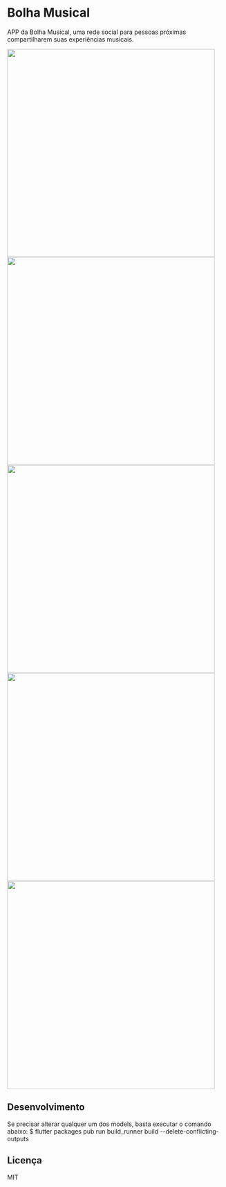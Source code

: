 # Bolha Musical

APP da Bolha Musical, uma rede social para pessoas próximas compartilharem suas experiências musicais.

<img height="480px" src="https://i.imgur.com/1yxrKEU.jpg"><img height="480px" src="https://i.imgur.com/OX28rRX.jpg"> <img height="480px" src="https://i.imgur.com/G8bRuKF.jpg"> <img height="480px" src="https://i.imgur.com/iwkqg4L.jpg"><img height="480px" src="https://i.imgur.com/sP0GQxY.jpg">


## Desenvolvimento

Se precisar alterar qualquer um dos models, basta executar o comando abaixo:
$ flutter packages pub run build_runner build --delete-conflicting-outputs

## Licença

MIT
